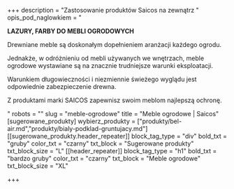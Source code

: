 +++
description = "Zastosowanie produktów Saicos na zewnątrz "
opis_pod_naglowkiem = "<p><strong>LAZURY, FARBY DO MEBLI OGRODOWYCH</strong></p><p>Drewniane meble są doskonałym dopełnieniem aranżacji każdego ogrodu.</p><p>Jednakże, w odróżnieniu od mebli używanych we wnętrzach, meble ogrodowe wystawiane są na znacznie trudniejsze warunki eksploatacji.</p><p>Warunkiem długowieczności i niezmiennie świeżego wyglądu jest odpowiednie zabezpieczenie drewna.</p><p>Z produktami marki SAICOS zapewnisz swoim meblom najlepszą ochronę.</p>"
robots = ""
slug = "meble-ogrodowe"
title = "Meble ogrodowe | Saicos"
[sugerowane_produkty]
wybierz_produkty = ["produkty/bel-air.md","produkty/bialy-podklad-gruntujacy.md"]
[[sugerowane_produkty.header_repeater]]
block_tag_type = "div"
bold_txt = "gruby"
color_txt = "czarny"
txt_block = "Sugerowane produkty"
txt_block_size = "L"
[[header_repeater]]
block_tag_type = "h1"
bold_txt = "bardzo gruby"
color_txt = "czarny"
txt_block = "Meble ogrodowe"
txt_block_size = "XL"

+++
